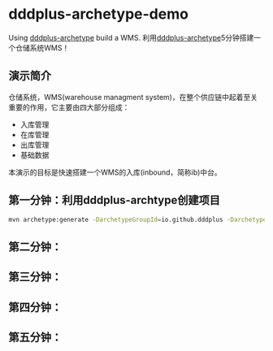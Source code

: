# dddplus-archetype-demo
Using [dddplus-archetype](https://github.com/dddplus/dddplus-archetype) build a WMS. 利用[dddplus-archetype](https://github.com/dddplus/dddplus-archetype)5分钟搭建一个仓储系统WMS！

## 演示简介

仓储系统，WMS(warehouse managment system)，在整个供应链中起着至关重要的作用，它主要由四大部分组成：
- 入库管理
- 在库管理
- 出库管理
- 基础数据

本演示的目标是快速搭建一个WMS的入库(inbound，简称ib)中台。

## 第一分钟：利用dddplus-archtype创建项目

``` bash
mvn archetype:generate -DarchetypeGroupId=io.github.dddplus -DarchetypeArtifactId=dddplus-archetype -DarchetypeVersion=1.0.1 -DgroupId=com.foo -DartifactId=demo -Dpackage=com.foo -Dversion=1.0.0-SNAPSHOT -DinteractiveMode=false
```

## 第二分钟：

## 第三分钟：

## 第四分钟：

## 第五分钟：

